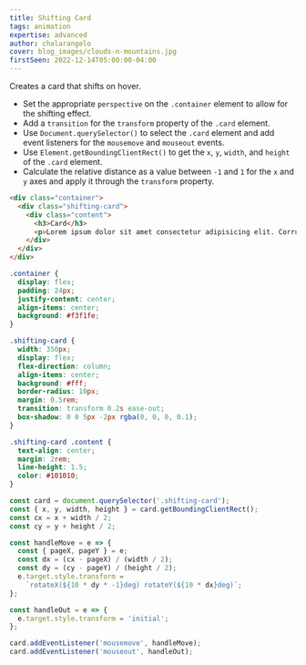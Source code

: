 ```yaml
---
title: Shifting Card
tags: animation
expertise: advanced
author: chalarangelo
cover: blog_images/clouds-n-mountains.jpg
firstSeen: 2022-12-14T05:00:00-04:00
---
```


Creates a card that shifts on hover.

- Set the appropriate `perspective` on the `.container` element to allow for the shifting effect.
- Add a `transition` for the `transform` property of the `.card` element.
- Use `Document.querySelector()` to select the `.card` element and add event listeners for the `mousemove` and `mouseout` events.
- Use `Element.getBoundingClientRect()` to get the `x`, `y`, `width`, and `height` of the `.card` element.
- Calculate the relative distance as a value between `-1` and `1` for the `x` and `y` axes and apply it through the `transform` property.

```html
<div class="container">
  <div class="shifting-card">
    <div class="content">
      <h3>Card</h3>
      <p>Lorem ipsum dolor sit amet consectetur adipisicing elit. Corrupti repellat, consequuntur doloribus voluptate esse iure?</p>
    </div>
  </div>
</div>
```

```css
.container {
  display: flex;
  padding: 24px;
  justify-content: center;
  align-items: center;
  background: #f3f1fe;
}

.shifting-card {
  width: 350px;
  display: flex;
  flex-direction: column;
  align-items: center;
  background: #fff;
  border-radius: 10px;
  margin: 0.5rem;
  transition: transform 0.2s ease-out;
  box-shadow: 0 0 5px -2px rgba(0, 0, 0, 0.1);
}

.shifting-card .content {
  text-align: center;
  margin: 2rem;
  line-height: 1.5;
  color: #101010;
}
```

```js
const card = document.querySelector('.shifting-card');
const { x, y, width, height } = card.getBoundingClientRect();
const cx = x + width / 2;
const cy = y + height / 2;

const handleMove = e => {
  const { pageX, pageY } = e;
  const dx = (cx - pageX) / (width / 2);
  const dy = (cy - pageY) / (height / 2);
  e.target.style.transform =
    `rotateX(${10 * dy * -1}deg) rotateY(${10 * dx}deg)`;
};

const handleOut = e => {
  e.target.style.transform = 'initial';
};

card.addEventListener('mousemove', handleMove);
card.addEventListener('mouseout', handleOut);
```
